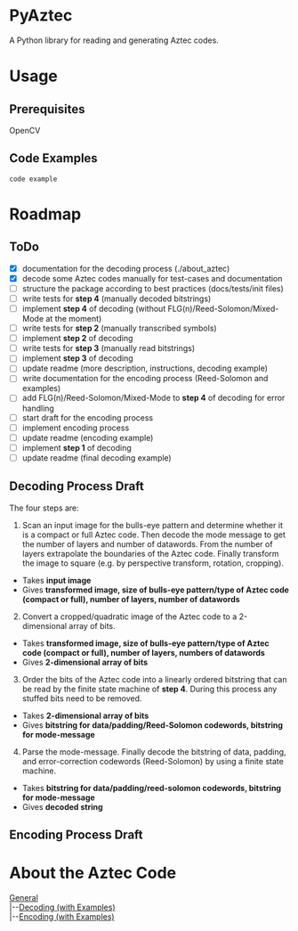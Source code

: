 # PyAztec
A Python library for reading and generating Aztec codes.

# Usage
## Prerequisites

OpenCV

## Code Examples

```
code example
```

# Roadmap
## ToDo

- [X] documentation for the decoding process (./about_aztec)
- [X] decode some Aztec codes manually for test-cases and documentation
- [ ] structure the package according to best practices (docs/tests/init files)
- [ ] write tests for **step 4** (manually decoded bitstrings)
- [ ] implement **step 4** of decoding (without FLG(n)/Reed-Solomon/Mixed-Mode at the moment)
- [ ] write tests for **step 2** (manually transcribed symbols)
- [ ] implement **step 2** of decoding
- [ ] write tests for **step 3** (manually read bitstrings)
- [ ] implement **step 3** of decoding
- [ ] update readme (more description, instructions, decoding example)
- [ ] write documentation for the encoding process (Reed-Solomon and examples)
- [ ] add FLG(n)/Reed-Solomon/Mixed-Mode to **step 4** of decoding for error handling
- [ ] start draft for the encoding process
- [ ] implement encoding process
- [ ] update readme (encoding example)
- [ ] implement **step 1** of decoding
- [ ] update readme (final decoding example)

## Decoding Process Draft
The four steps are:

1. Scan an input image for the bulls-eye pattern and determine whether it is a compact or full Aztec code. Then decode the mode message to get the number of layers and number of datawords. From the number of layers extrapolate the boundaries of the Aztec code. Finally transform the image to square (e.g. by perspective transform, rotation, cropping).
  * Takes **input image**
  * Gives **transformed image, size of bulls-eye pattern/type of Aztec code (compact or full), number of layers, number of datawords**
2. Convert a cropped/quadratic image of the Aztec code to a 2-dimensional array of bits.
  * Takes **transformed image, size of bulls-eye pattern/type of Aztec code (compact or full), number of layers, numbers of datawords**
  * Gives **2-dimensional array of bits**
3. Order the bits of the Aztec code into a linearly ordered bitstring that can be read by the finite state machine of **step 4**. During this process any stuffed bits need to be removed.
  * Takes **2-dimensional array of bits**
  * Gives **bitstring for data/padding/Reed-Solomon codewords, bitstring for mode-message**
4. Parse the mode-message. Finally decode the bitstring of data, padding, and error-correction codewords (Reed-Solomon) by using a finite state machine.
  * Takes **bitstring for data/padding/reed-solomon codewords, bitstring for mode-message**
  * Gives **decoded string**

## Encoding Process Draft

# About the Aztec Code
[General](./about_aztec/general.md)  
|--[Decoding (with Examples)](./about_aztec/decoding.md)  
|--[Encoding (with Examples)](./about_aztec/encoding.md)  
